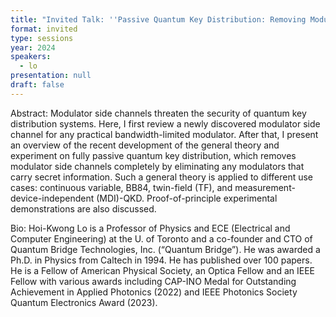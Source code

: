 ```yaml
---
title: "Invited Talk: ''Passive Quantum Key Distribution: Removing Modulator Side-Channel''"
format: invited
type: sessions
year: 2024
speakers:
  - lo
presentation: null
draft: false
---
```

Abstract: Modulator side channels threaten the security of quantum key distribution systems. Here, I first review a newly discovered modulator side channel for any practical bandwidth-limited modulator. After that, I present an overview of the recent development of the general theory and experiment on fully passive quantum key distribution, which removes modulator side channels completely by eliminating any modulators that carry secret information. Such a general theory is applied to different use cases: continuous variable, BB84, twin-field (TF), and measurement-device-independent (MDI)-QKD. Proof-of-principle experimental demonstrations are also discussed.

Bio: Hoi-Kwong Lo is a Professor of Physics and ECE (Electrical and Computer Engineering) at the U. of Toronto and a co-founder and CTO of Quantum Bridge Technologies, Inc. (“Quantum Bridge”). He was awarded a Ph.D. in Physics from Caltech in 1994. He has published over 100 papers. He is a Fellow of American Physical Society, an Optica Fellow and an IEEE Fellow with various awards including CAP-INO Medal for Outstanding Achievement in Applied Photonics (2022) and IEEE Photonics Society Quantum Electronics Award (2023).



<!-- fields to use above: -->
<!-- videoId: "Vfl9pPh6ipI" -->
<!-- presentation: "/2024/sessions/slides/QCrypt2024InvitedDiamanti.pdf" -->
